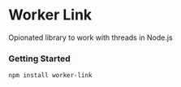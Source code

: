 # Worker Link

Opionated library to work with threads in Node.js

### Getting Started

```
npm install worker-link
```